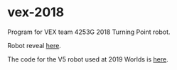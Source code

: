 # vex-2018

Program for VEX team 4253G 2018 Turning Point robot.

Robot reveal [here](https://www.youtube.com/watch?v=5b0nT8XzLdQ).

The code for the V5 robot used at 2019 Worlds is [here](https://github.com/qsctr/vex-2019).
